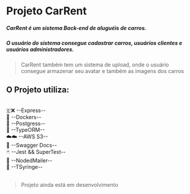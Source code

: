 # Projeto CarRent

##### CarRent é um sistema Back-end de aluguéis de carros.
##### O usuário do sistema consegue cadastrar carros, usuários clientes e usuários administradores.
> CarRent também tem um sistema de upload, onde o usuário consegue armazenar seu avatar e também as imagens dos carros

## O Projeto utiliza:
<br>
🇪❌ --Express--
<br>
🐋   --Dockers--
<br>
🐘   --Postgress--
<br>
💾   --TypeORM--
<br>
☁️☁️   --AWS S3--
<br>
📜   --Swagger Docs--
<br>
🃏   --Jest && SuperTest--
<br>
📩   --NodedMailer--
<br>
💉   --TSyringe--
<br>
<br>

> Projeto ainda está em desenvolvimento
